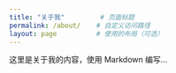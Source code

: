```yaml
---
title: "关于我"         # 页面标题
permalink: /about/    # 自定义访问路径
layout: page          # 使用的布局（可选）
---
```


这里是关于我的内容，使用 Markdown 编写...
